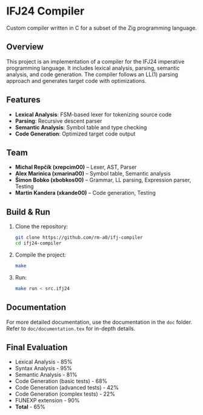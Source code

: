 # IFJ24 Compiler

Custom compiler written in C for a subset of the Zig programming language.

## Overview
This project is an implementation of a compiler for the IFJ24 imperative programming language. It includes lexical analysis, parsing, semantic analysis, and code generation. The compiler follows an LL(1) parsing approach and generates target code with optimizations.


## Features
- **Lexical Analysis**: FSM-based lexer for tokenizing source code
- **Parsing**: Recursive descent parser
- **Semantic Analysis**: Symbol table and type checking
- **Code Generation**: Optimized target code output

## Team
- **Michal Repčík (xrepcim00)** – Lexer, AST, Parser
- **Alex Marinica (xmarina00)** – Symbol table, Semantic analysis
- **Šimon Bobko (xbobkos00)** – Grammar, LL parsing, Expression parser, Testing
- **Martin Kandera (xkande00)** – Code generation, Testing

## Build & Run
1. Clone the repository:
   ```sh
   git clone https://github.com/rm-a0/ifj-compiler
   cd ifj24-compiler
   ```
2. Compile the project:
   ```sh
   make
   ```  
3. Run:
   ```sh
   make run < src.ifj24
   ```
## Documentation
For more detailed documentation, use the documentation in the `doc` folder.  
Refer to `doc/documentation.tex` for in-depth details.

## Final Evaluation
- Lexical Analysis - 85%
- Syntax Analysis - 95%
- Semantic Analysis - 81%
- Code Generation (basic tests) - 68%
- Code Generation (advanced tests) - 42%
- Code Generation (complex tests) - 22%
- FUNEXP extension - 90%
- __Total__ - 65%
